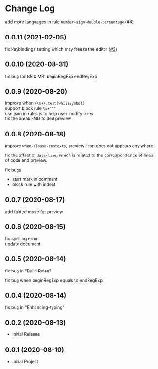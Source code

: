 # Change Log

add more languages in rule `number-sign-double-percentage` ([#4](https://github.com/zhaouv/vscode-markdown-everywhere/issues/4))

## 0.0.11 (2021-02-05)

fix keybindings setting which may freeze the editor ([#3](https://github.com/zhaouv/vscode-markdown-everywhere/issues/3))

## 0.0.10 (2020-08-31)

fix bug for BR & MR' beginRegExp endRegExp

## 0.0.9 (2020-08-20)

improve when `/\s+/.test(whileSymbol)`  
support block rule `\s+"""`  
use json in rules.js to help user modify rules  
fix the break -MD folded preview  

## 0.0.8 (2020-08-18)

improve `when-clause-contexts`, preview-icon does not appears any where  

fix the offset of `data-line`, which is related to the correspondence of lines of code and preview.  

fix bugs
+ start mark in comment  
+ block rule with indent  

## 0.0.7 (2020-08-17)

add folded mode for preview

## 0.0.6 (2020-08-15)

fix spelling error  
update document  

## 0.0.5 (2020-08-14)

fix bug in "Build Rules"

fix bug when beginRegExp equals to endRegExp

## 0.0.4 (2020-08-14)

fix bug in "Enhancing-typing"

## 0.0.2 (2020-08-13)
+ Initial Release

## 0.0.1 (2020-08-10)
+ Initial Project